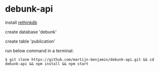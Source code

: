 # debunk-api

install [rethinkdb](https://www.rethinkdb.com) 

create database 'debunk'

create table 'publication'

run below command in a terminal:

```
$ git clone https://github.com/martijn-benjamin/debunk-api.git && cd debunk-api && npm install && npm start

```



